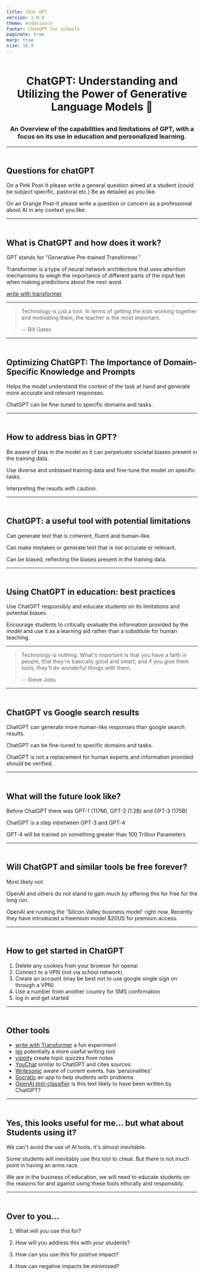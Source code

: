 ```yaml
---
title: Chat GPT
version: 1.0.0
theme: mrdaviescs
footer: ChatGPT for schools
paginate: true
marp: true
size: 16:9
---
```


# ChatGPT: Understanding and Utilizing the Power of Generative Language Models :robot:
### **An Overview of the capabilities and limitations of GPT, with a focus on its use in education and personalized learning.**



<style scoped>
h1 {
    padding-top: .5em;
    text-align: center;
}
h3 {
    padding-top: .5em;
    text-align: center;
}
</style>

---

## Questions for chatGPT

On a Pink Post-It please write a general question aimed at a student (could be subject specific, pastoral etc.) Be as detailed as you like.

On an Orange Post-It please write a question or concern as a professional about AI in any context you like.

<style scoped>
h2 {
    padding-top: 1em;
}
</style>

---
## What is ChatGPT and how does it work?

GPT stands for "Generative Pre-trained Transformer."

Transformer is a type of neural network architecture that uses attention mechanisms to weigh the importance of different parts of the input text when making predictions about the next word.

[write with transformer](https://transformer.huggingface.co/)

<!--     
- Introduce the topic of GPT and what it stands for.
- Explain what a transformer is and how it works in layman terms.
-->

<style scoped>
h2 {
    padding-top: 1em;
}
</style>

---

> Technology is just a tool. In terms of getting the kids working together and motivating them, the teacher is the most important. 
> 
> -- Bill Gates

---

## Optimizing ChatGPT: The Importance of Domain-Specific Knowledge and Prompts

Helps the model understand the context of the task at hand and generate more accurate and relevant responses.

ChatGPT can be fine-tuned to specific domains and tasks.

<style scoped>
h2 {
    padding-top: 1em;
}
</style>

---

## How to address bias in GPT?

Be aware of bias in the model as it can perpetuate societal biases present in the training data.

Use diverse and unbiased training data and fine-tune the model on specific tasks.

Interpreting the results with caution.


<style scoped>
h2 {
    padding-top: 1em;
}
</style>

---

## ChatGPT: a useful tool with potential limitations

Can generate text that is coherent, fluent and human-like.

Can make mistakes or generate text that is not accurate or relevant.

Can be biased, reflecting the biases present in the training data.


<style scoped>
h2 {
    padding-top: 1em;
}
</style>

---

## Using ChatGPT in education: best practices

Use ChatGPT responsibly and educate students on its limitations and potential biases.

Encourage students to critically evaluate the information provided by the model and use it as a learning aid rather than a substitute for human teaching.


<style scoped>
h2 {
    padding-top: 1em;
}
</style>

---

>Technology is nothing. What's important is that you have a faith in people, that they're basically good and smart, and if you give them tools, they'll do wonderful things with them.
>
> -- Steve Jobs

---

## ChatGPT vs Google search results

ChatGPT can generate more human-like responses than google search results.

ChatGPT can be fine-tuned to specific domains and tasks.

ChatGPT is not a replacement for human experts and information provided should be verified.


<style scoped>
h2 {
    padding-top: 1em;
}
</style>

---

## What will the future look like?

Before ChatGPT there was GPT-1 (117M), GPT-2 (1.2B) and GPT-3 (175B)

ChatGPT is a step inbetween GPT-3 and GPT-4

GPT-4 will be trained on something greater than 100 Trillion Parameters


<style scoped>
h2 {
    padding-top: 1em;
}
</style>

---

## Will ChatGPT and similar tools be free forever?

Most likely not. 

OpenAI and others do not stand to gain much by offering this for free for the long run.

OpenAI are running the 'Silicon Valley business model' right now. Recently they have introduced a freemium model $20US for premium access.

<style scoped>
h2 {
    padding-top: 1em;
}
</style>
---

## How to get started in ChatGPT

1. Delete any cookies from your browser for openai
2. Connect to a VPN (not via school network)
3. Create an account (may be best not to use google single sign on through a VPN)
4. Use a number from another country for SMS confirmation
5. log in and get started


<style scoped>
h2 {
    padding-top: 1em;
}
</style>

---

## Other tools

* [write with Transformer](https://transformer.huggingface.co/) a fun experiment
* [lex](https://lex.page/) potentially a more useful writing tool
* [yippity](https://yippity.io/) create topic quizzes from notes
* [YouChat](https://you.com/search?q=who+are+you&tbm=youchat) similar to ChatGPT and cites sources
* [Writesonic](https://writesonic.com/) aware of current events, has 'personalities'
* [Socratic](https://socratic.org/) an app to help students with problems
* [OpenAI text-classifier](https://platform.openai.com/ai-text-classifier) is this text likely to have been written by ChatGPT?


---

## Yes, this looks useful for me... but what about Students using it?

We can't avoid the use of AI tools, it's almost inevitable.

Some students will inevitably use this tool to cheat.
But there is not much point in having an arms race.

We are in the business of education, we will need to educate students on the reasons for and against using these tools ethically and responsibly.

<style scoped>
h2 {
    padding-top: .25em;
}
</style>

---

## Over to you...

1. What will you use this for?

2. How will you address this with your students?
3. How can you use this for postive impact?
4. How can negative impacts be minimised?


<style scoped>
h2 {
    padding-top: 1em;
}
</style>



